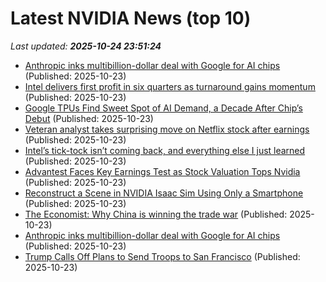 # Latest NVIDIA News (top 10)
_Last updated: **2025-10-24 23:51:24**_

- [Anthropic inks multibillion-dollar deal with Google for AI chips](https://abcnews.go.com/US/wireStory/anthropic-inks-multibillion-dollar-deal-google-ai-chips-126816489) (Published: 2025-10-23)
- [Intel delivers first profit in six quarters as turnaround gains momentum](https://siliconangle.com/2025/10/23/intel-delivers-first-profit-six-quarters-turnaround-gains-momentum/) (Published: 2025-10-23)
- [Google TPUs Find Sweet Spot of AI Demand, a Decade After Chip’s Debut](https://financialpost.com/pmn/business-pmn/google-tpus-find-sweet-spot-of-ai-demand-a-decade-after-chips-debut) (Published: 2025-10-23)
- [Veteran analyst takes surprising move on Netflix stock after earnings](https://www.thestreet.com/investing/veteran-analyst-takes-surprising-move-on-netflix-stock-after-earnings) (Published: 2025-10-23)
- [Intel’s tick-tock isn’t coming back, and everything else I just learned](https://www.theverge.com/tech/805652/intel-q3-2025-earnings-18a-panther-lake-ai-gpus-annual) (Published: 2025-10-23)
- [Advantest Faces Key Earnings Test as Stock Valuation Tops Nvidia](https://biztoc.com/x/812255475111468c) (Published: 2025-10-23)
- [Reconstruct a Scene in NVIDIA Isaac Sim Using Only a Smartphone](https://developer.nvidia.com/blog/reconstruct-a-scene-in-nvidia-isaac-sim-using-only-a-smartphone/) (Published: 2025-10-23)
- [The Economist: Why China is winning the trade war](https://freerepublic.com/focus/f-news/4348244/posts) (Published: 2025-10-23)
- [Anthropic inks multibillion-dollar deal with Google for AI chips](https://abcnews.go.com/Technology/wireStory/anthropic-inks-multibillion-dollar-deal-google-ai-chips-126816491) (Published: 2025-10-23)
- [Trump Calls Off Plans to Send Troops to San Francisco](https://legalinsurrection.com/2025/10/trump-calls-off-plans-to-send-troops-to-san-francisco/) (Published: 2025-10-23)
